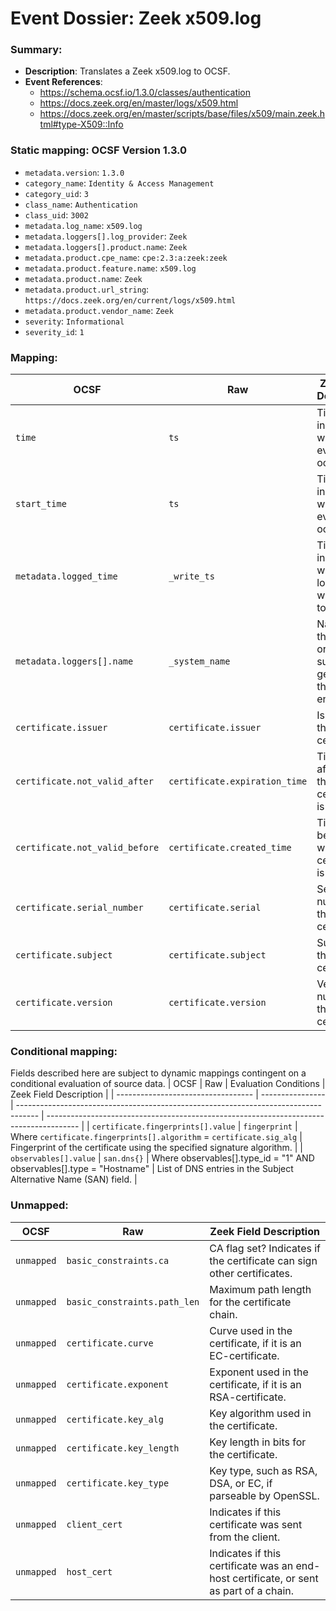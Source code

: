 # Event Dossier: Zeek x509.log
### Summary:
- **Description**: Translates a Zeek x509.log to OCSF. 
- **Event References**:
  - https://schema.ocsf.io/1.3.0/classes/authentication
  - https://docs.zeek.org/en/master/logs/x509.html
  - https://docs.zeek.org/en/master/scripts/base/files/x509/main.zeek.html#type-X509::Info
    
 ### Static mapping: OCSF Version 1.3.0
 - `metadata.version`: `1.3.0`
 - `category_name`: `Identity & Access Management`
 - `category_uid`: `3`
 - `class_name`: `Authentication`
 - `class_uid`: `3002`
 - `metadata.log_name`: `x509.log`
 - `metadata.loggers[].log_provider`: `Zeek`
 - `metadata.loggers[].product.name`: `Zeek`
 - `metadata.product.cpe_name`: `cpe:2.3:a:zeek:zeek`
 - `metadata.product.feature.name`: `x509.log`
 - `metadata.product.name`: `Zeek`
 - `metadata.product.url_string`: `https://docs.zeek.org/en/current/logs/x509.html`
 - `metadata.product.vendor_name`: `Zeek`
 - `severity`: `Informational`
 - `severity_id`: `1`

 ### Mapping:
| OCSF                          | Raw                       | Zeek Field Description                                                                  |
| ----------------------------- | ------------------------- | --------------------------------------------------------------------------------------- |
| `time`                        | `ts`                      | Timestamp indicating when the event occurred.                                           |
| `start_time`                  | `ts`                      | Timestamp indicating when the event occurred.                                           |
| `metadata.logged_time`        | `_write_ts`               | Timestamp indicating when the log entry was written to disk.                            |
| `metadata.loggers[].name`     | `_system_name`            | Name of the system or logging subsystem generating the log entry.                       |
| `certificate.issuer`          | `certificate.issuer`      | Issuer of the certificate.                                                              |
| `certificate.not_valid_after` | `certificate.expiration_time` | Timestamp after which the certificate is not valid.                                 |
| `certificate.not_valid_before`| `certificate.created_time`| Timestamp before which the certificate is not valid.                                    |
| `certificate.serial_number`   | `certificate.serial`      | Serial number of the certificate.                                                       |
| `certificate.subject`         | `certificate.subject`     | Subject of the certificate.                                                             |
| `certificate.version`         | `certificate.version`     | Version number of the certificate.                                                      |


 ### Conditional mapping:
Fields described here are subject to dynamic mappings contingent on a conditional evaluation of source data.
| OCSF                               | Raw              | Evaluation Conditions                                                               | Zeek Field Description                                                                 |
| ---------------------------------- | ---------------- | ----------------------------------------------------------------------------------- | -------------------------------------------------------------------------------------- |
| `certificate.fingerprints[].value` | `fingerprint`    | Where `certificate.fingerprints[].algorithm` = `certificate.sig_alg`                | Fingerprint of the certificate using the specified signature algorithm.                |
| `observables[].value`              | `san.dns{}`      | Where observables[].type_id = "1" AND observables[].type = "Hostname"               | List of DNS entries in the Subject Alternative Name (SAN) field.                       |


 ### Unmapped:
| OCSF            | Raw                        | Zeek Field Description                                                                  |
| --------------- | -------------------------- | --------------------------------------------------------------------------------------- |
| `unmapped`      | `basic_constraints.ca`     | CA flag set? Indicates if the certificate can sign other certificates.                  |
| `unmapped`      | `basic_constraints.path_len`| Maximum path length for the certificate chain.                                         |
| `unmapped`      | `certificate.curve`        | Curve used in the certificate, if it is an EC-certificate.                              |
| `unmapped`      | `certificate.exponent`     | Exponent used in the certificate, if it is an RSA-certificate.                          |
| `unmapped`      | `certificate.key_alg`      | Key algorithm used in the certificate.                                                  |
| `unmapped`      | `certificate.key_length`   | Key length in bits for the certificate.                                                 |
| `unmapped`      | `certificate.key_type`     | Key type, such as RSA, DSA, or EC, if parseable by OpenSSL.                             |
| `unmapped`      | `client_cert`              | Indicates if this certificate was sent from the client.                                 |
| `unmapped`      | `host_cert`                | Indicates if this certificate was an end-host certificate, or sent as part of a chain.  |
